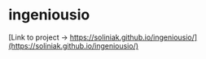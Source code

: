 # ingeniousio
[Link to project -> https://soliniak.github.io/ingeniousio/](https://soliniak.github.io/ingeniousio/)
